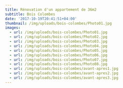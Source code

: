 ```yaml
---
title: Rénovation d'un appartement de 36m2
subtitle: Bois Colombes
date: '2017-10-19T20:41:51+04:00'
thumbnail: /img/uploads/bois-colombes/Photo01.jpg
images:
  - url: /img/uploads/bois-colombes/Photo01.jpg
  - url: /img/uploads/bois-colombes/Photo02.jpg
  - url: /img/uploads/bois-colombes/Photo03.jpg
  - url: /img/uploads/bois-colombes/Photo04.jpg
  - url: /img/uploads/bois-colombes/Photo05.jpg
  - url: /img/uploads/bois-colombes/Photo06.jpg
  - url: /img/uploads/bois-colombes/Photo07.jpg
  - url: /img/uploads/bois-colombes/Photo08.jpg
  - url: /img/uploads/bois-colombes/avant-apres1.jpg
  - url: /img/uploads/bois-colombes/avant-apres2.jpg
  - url: /img/uploads/bois-colombes/avant-apres3.jpg
---
```


